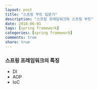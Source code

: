 ```yaml
---
layout: post
title: "스프링 부트 입문기"
description: "스프링 프레임워크와 스프링 부트"
date: 2018-06-01
tags: [spring framework]
categories: [spring framework]
comments: true
share: true
---
```


### 스프링 프레임워크의 특징
- DI
- AOP
- IoC
